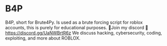 # B4P
B4P, short for Brute4Py. Is used as a brute forcing script for roblox accounts, this is purely for educational purposes.
🍪Join my discord 🍪
https://discord.gg/UaNWBrtR6z
We discuss hacking, cybersecurity, coding, exploiting, and more about ROBLOX.
